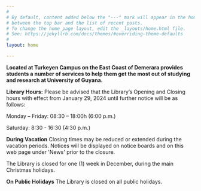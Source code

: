 ```yaml
---
#
# By default, content added below the "---" mark will appear in the home page
# between the top bar and the list of recent posts.
# To change the home page layout, edit the _layouts/home.html file.
# See: https://jekyllrb.com/docs/themes/#overriding-theme-defaults
#
layout: home

---
```


 **Located at Turkeyen Campus on the East Coast of Demerara provides students a number of services to help them get the most out of studying and research at University of Guyana.**




**Library Hours:**
Please be advised that the Library’s Opening and Closing hours with effect from January 29, 2024 until further notice will be as follows:

Monday – Friday: 08:30 – 18:00h (6:00 p.m.)

Saturday: 8:30 - 16:30 (4:30 p.m.)

 

**During Vacation**
Closing times may be reduced or extended during the vacation periods.  Notices will be displayed on notice boards and on this web page under 'News' prior to the closure.

The Library is closed for one (1) week in December, during the main Christmas holidays.

 

**On Public Holidays**
The Library is closed on all public holidays.
